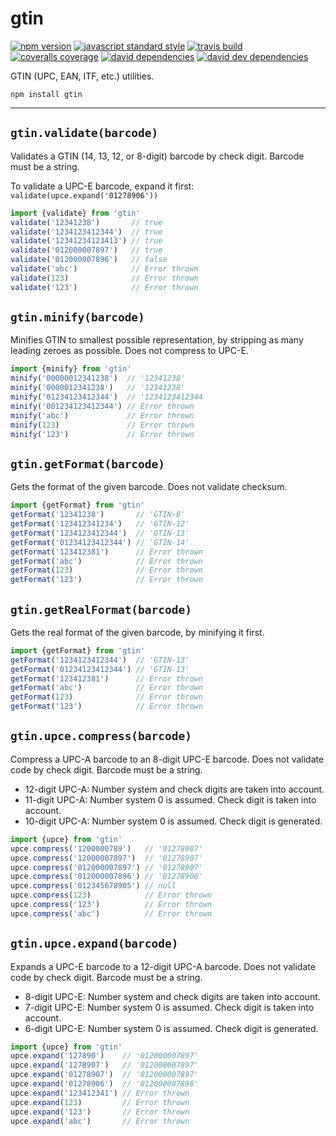 gtin
===

[![npm version](https://img.shields.io/npm/v/gtin.svg?style=flat-square)](https://npmjs.com/package/gtin)
[![javascript standard style](https://img.shields.io/badge/code%20style-standard-blue.svg?style=flat-square)](http://standardjs.com/)
[![travis build](https://img.shields.io/travis/xbpf/gtin/master.svg?style=flat-square)](https://travis-ci.org/xbpf/gtin)
[![coveralls coverage](https://img.shields.io/coveralls/xbpf/gtin.svg?style=flat-square)](https://coveralls.io/github/xbpf/gtin)
[![david dependencies](https://david-dm.org/xbpf/gtin.svg?style=flat-square)](https://david-dm.org/xbpf/gtin)
[![david dev dependencies](https://david-dm.org/xbpf/gtin/dev-status.svg?style=flat-square)](https://david-dm.org/xbpf/gtin)


GTIN (UPC, EAN, ITF, etc.) utilities.

`npm install gtin`

---

`gtin.validate(barcode)`
---

Validates a GTIN (14, 13, 12, or 8-digit) barcode by check digit. Barcode must be a string.

To validate a UPC-E barcode, expand it first: `validate(upce.expand('01278906'))`

```js
import {validate} from 'gtin'
validate('12341238')       // true
validate('1234123412344')  // true
validate('12341234123413') // true
validate('012000007897')   // true
validate('012000007896')   // false
validate('abc')            // Error thrown
validate(123)              // Error thrown
validate('123')            // Error thrown
```

`gtin.minify(barcode)`
---

Minifies GTIN to smallest possible representation, by stripping as many leading zeroes as possible. Does not compress to UPC-E.

```js
import {minify} from 'gtin'
minify('00000012341238')  // '12341238'
minify('0000012341238')   // '12341238'
minify('01234123412344')  // '1234123412344
minify('001234123412344') // Error thrown
minify('abc')             // Error thrown
minify(123)               // Error thrown
minify('123')             // Error thrown
```

`gtin.getFormat(barcode)`
---

Gets the format of the given barcode. Does not validate checksum.

```js
import {getFormat} from 'gtin'
getFormat('12341238')       // 'GTIN-8'
getFormat('123412341234')   // 'GTIN-12'
getFormat('1234123412344')  // 'GTIN-13'
getFormat('01234123412344') // 'GTIN-14'
getFormat('123412381')      // Error thrown
getFormat('abc')            // Error thrown
getFormat(123)              // Error thrown
getFormat('123')            // Error thrown
```

`gtin.getRealFormat(barcode)`
---

Gets the real format of the given barcode, by minifying it first.

```js
import {getFormat} from 'gtin'
getFormat('1234123412344')  // 'GTIN-13'
getFormat('01234123412344') // 'GTIN-13'
getFormat('123412381')      // Error thrown
getFormat('abc')            // Error thrown
getFormat(123)              // Error thrown
getFormat('123')            // Error thrown
```

`gtin.upce.compress(barcode)`
---

Compress a UPC-A barcode to an 8-digit UPC-E barcode. Does not validate
code by check digit. Barcode must be a string.

* 12-digit UPC-A: Number system and check digits are taken into account.
* 11-digit UPC-A: Number system 0 is assumed. Check digit is taken into account.
* 10-digit UPC-A: Number system 0 is assumed. Check digit is generated.

```js
import {upce} from 'gtin'
upce.compress('1200000789')   // '01278907'
upce.compress('12000007897')  // '01278907'
upce.compress('012000007897') // '01278907'
upce.compress('012000007896') // '01278906'
upce.compress('012345678905') // null
upce.compress(123)            // Error thrown
upce.compress('123')          // Error thrown
upce.compress('abc')          // Error thrown
```

`gtin.upce.expand(barcode)`
---

Expands a UPC-E barcode to a 12-digit UPC-A barcode. Does not validate
code by check digit. Barcode must be a string.

* 8-digit UPC-E: Number system and check digits are taken into account.
* 7-digit UPC-E: Number system 0 is assumed. Check digit is taken into account.
* 6-digit UPC-E: Number system 0 is assumed. Check digit is generated.

```js
import {upce} from 'gtin'
upce.expand('127890')    // '012000007897'
upce.expand('1278907')   // '012000007897'
upce.expand('01278907')  // '012000007897'
upce.expand('01278906')  // '012000007896'
upce.expand('123412341') // Error thrown
upce.expand(123)         // Error thrown
upce.expand('123')       // Error thrown
upce.expand('abc')       // Error thrown
```

